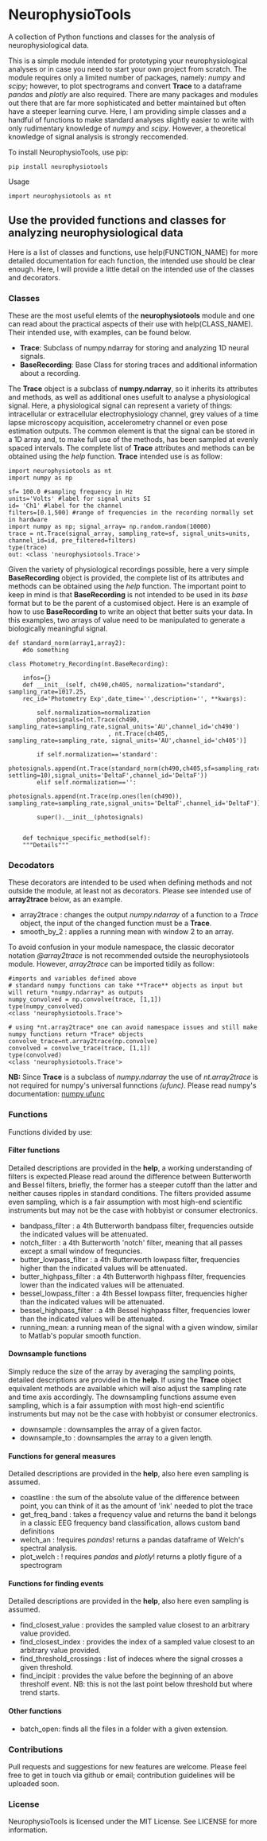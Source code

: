 # NeurophysioTools

A collection of Python functions and classes for the analysis of neurophysiological data.

This is a simple module intended for prototyping your neurophysiological analyses or in case you need to start your own project from scratch. The module requires only a limited number of packages, namely:  *numpy* and *scipy*; however, to plot spectrograms and convert **Trace** to a dataframe *pandas* and *plotly* are also required. There are many packages and modules out there that are far more sophisticated and better maintained but often have a steeper learning curve. Here, I am providing  simple classes and a handful of functions to make standard analyses slightly easier to write with only rudimentary knowledge of _numpy_ and _scipy_. However, a theoretical knowledge of signal analysis is strongly reccomended.   

To install NeurophysioTools, use pip:

    pip install neurophysiotools

Usage

    import neurophysiotools as nt

## Use the provided functions and classes for analyzing neurophysiological data

Here is a list of classes and functions, use help(FUNCTION_NAME) for more detailed documentation for each function, the intended use should be clear enough. Here, I will provide a little detail on the intended use of the classes and decorators. 


### Classes
These are the most useful elemts of the **neurophysiotools** module and one can read about the practical aspects of their use with help(CLASS_NAME). Their intended use, with examples, can be found below.
- **Trace**: Subclass of numpy.ndarray for storing and analyzing 1D neural signals.
- **BaseRecording**: Base Class for storing traces and additional information about a recording. 

The **Trace** object is a subclass of **numpy.ndarray**, so it inherits its attributes and methods, as well as additional ones usefult to analyse a physiological signal. Here, a physiological signal can represent a variety of  things: intracellular or extracellular electrophysiology channel, grey values of a time lapse microscopy acquisition, accelerometry channel or even pose estimation outputs. The common element is that the signal can be stored in a 1D array and, to make full use of the methods, has been sampled at evenly spaced intervals. The complete list of **Trace** attributes and methods can be obtained using the *help* function. **Trace** intended use is as follow:
    
    import neurophysiotools as nt
    import numpy as np
    
    sf= 100.0 #sampling frequency in Hz
    units='Volts' #label for signal units SI
    id= 'Ch1' #label for the channel
    filters=[0.1,500] #range of frequencies in the recording normally set in hardware
    import numpy as np; signal_array= np.random.random(10000) 
    trace = nt.Trace(signal_array, sampling_rate=sf, signal_units=units, channel_id=id, pre_filtered=filters)
    type(trace)
    out: <class 'neurophysiotools.Trace'>

Given the variety of physiological recordings possible, here a very simple **BaseRecording** object is provided, the complete list of its attributes and methods can be obtained using the *help* function. The important point to keep in mind is that **BaseRecording** is not intended to be used in its *base* format but to be the parent of a customised object. Here is an example of how to use **BaseRecording** to write an object that better suits your data. In this examples, two arrays of value need to be manipulated to generate a biologically meaningful signal.

    def standard_norm(array1,array2):
        #do something

    class Photometry_Recording(nt.BaseRecording):
        
        infos={}
        def __init__(self, ch490,ch405, normalization="standard", sampling_rate=1017.25, 
        rec_id='Photometry Exp',date_time='',description='', **kwargs):
            
            self.normalization=normalization
            photosignals=[nt.Trace(ch490, sampling_rate=sampling_rate,signal_units='AU',channel_id='ch490')
                                , nt.Trace(ch405, sampling_rate=sampling_rate, signal_units='AU',channel_id='ch405')]

            if self.normalization=='standard':
                photosignals.append(nt.Trace(standard_norm(ch490,ch405,sf=sampling_rate, settling=10),signal_units='DeltaF',channel_id='DeltaF'))
            elif self.normalization=='':
                            photosignals.append(nt.Trace(np.ones(len(ch490)), sampling_rate=sampling_rate,signal_units='DeltaF',channel_id='DeltaF'))
            
            super().__init__(photosignals)
        

        def technique_specific_method(self):
        """Details"""


### Decodators
These decorators are intended to be used when defining methods and not outside the module, at least not as decorators. Please see intended use of **array2trace** below, as an example.
- array2trace : changes the output *numpy.ndarray* of a function to a *Trace* object, the input of the changed function must be a **Trace**.
- smooth_by_2 : applies a running mean with window 2 to an array.

To avoid confusion in your module namespace, the classic decorator notation *@array2trace*  is not recommended outside the neurophysiotools module. However, *array2trace* can be imported tidily as follow:
    
    #imports and variables defined above
    # standard numpy functions can take **Trace** objects as input but will return *numpy.ndarray* as outputs
    numpy_convolved = np.convolve(trace, [1,1])
    type(numpy_convolved)
    <class 'neurophysiotools.Trace'>
    
    # using *nt.array2trace* one can avoid namespace issues and still make numpy functions return *Trace* objects
    convolve_trace=nt.array2trace(np.convolve)
    convolved = convolve_trace(trace, [1,1])
    type(convolved)
    <class 'neurophysiotools.Trace'>

**NB:** Since **Trace** is a subclass of *numpy.ndarray* the use of *nt.array2trace* is not required for numpy's universal funnctions *(ufunc)*. Please read numpy's documentation: [numpy ufunc](https://numpy.org/doc/stable/reference/ufuncs.html)  
    

### Functions
Functions divided by use:

#### Filter functions
Detailed descriptions are provided in the **help**, a working understanding of filters is expected.Please read around the difference between Butterworth and Bessel filters, briefly, the former has a steeper cutoff than the latter and neither causes ripples in standard conditions. The filters provided assume even sampling, which is a fair assumption with most high-end scientific instruments but may not be the case with hobbyist or consumer electronics. 
- bandpass_filter : a 4th Butterworth bandpass filter, frequencies outside the indicated values will be attenuated.  
- notch_filter : a 4th Butterworth 'notch' filter, meaning that all passes except a small window of frequncies. 
- butter_lowpass_filter : a 4th Butterworth lowpass filter, frequencies higher than the indicated values will be attenuated.
- butter_highpass_filter : a 4th Butterworth highpass filter, frequencies lower than the indicated values will be attenuated.
- bessel_lowpass_filter : a 4th Bessel lowpass filter, frequencies higher than the indicated values will be attenuated.
- bessel_highpass_filter : a 4th Bessel highpass filter, frequencies lower than the indicated values will be attenuated.
- running_mean: a running mean of the signal with a given window, similar to Matlab's popular smooth function.

#### Downsample functions
Simply reduce the size of the array by averaging the sampling points, detailed descriptions are provided in the **help**. If using the **Trace** object equivalent methods are available which will also adjust the sampling rate and time axis accordingly. The downsampling functions assume even sampling, which is a fair assumption with most high-end scientific instruments but may not be the case with hobbyist or consumer electronics. 
- downsample : downsamples the array of a given factor.
- downsample_to : downsamples the array to a given length. 

#### Functions for general measures 
Detailed descriptions are provided in the **help**, also here even sampling is assumed.
- coastline : the sum of the absolute value of the difference between point, you can think of it as the amount of 'ink' needed to plot the trace 
- get_freq_band : takes a frequency value and returns the band it belongs in a classic EEG frequency band classification, allows custom band definitions
- welch_an : !requires *pandas*! returns a pandas dataframe of Welch's spectral analysis.
- plot_welch : ! requires *pandas* and *plotly*! returns a plotly figure of a spectrogram

#### Functions for finding events
Detailed descriptions are provided in the **help**, also here even sampling is assumed.
- find_closest_value : provides the sampled value closest to an arbitrary value provided.
- find_closest_index : provides the index of a sampled value closest to an arbitrary value provided.
- find_threshold_crossings : list of indeces where the signal crosses a given threshold.
- find_incipit : provides the value before the beginning of an above thresholf event. NB: this is not the last point below threshold but where trend starts.


#### Other functions
- batch_open: finds all the files in a folder with a given extension.



### Contributions

Pull requests and suggestions for new features are welcome. Please feel free to get in touch via github or email; contribution guidelines will be uploaded soon.

### License

NeurophysioTools is licensed under the MIT License. See LICENSE for more information.
